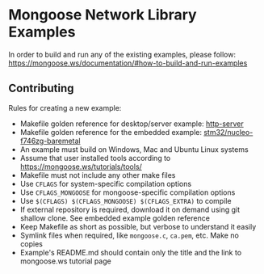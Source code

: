 # Mongoose Network Library Examples

In order to build and run any of the existing examples, please follow:
https://mongoose.ws/documentation/#how-to-build-and-run-examples

## Contributing

Rules for creating a new example:

- Makefile golden reference for desktop/server example: [http-server](http-server)
- Makefile golden reference for the embedded example:
   [stm32/nucleo-f746zg-baremetal](stm32/nucleo-f746zg-baremetal)
- An example must build on Windows, Mac and Ubuntu Linux systems
- Assume that user installed tools according to https://mongoose.ws/tutorials/tools/
- Makefile must not include any other make files
- Use `CFLAGS` for system-specific compilation options
- Use `CFLAGS_MONGOOSE` for mongoose-specific compilation options
- Use `$(CFLAGS) $(CFLAGS_MONGOOSE) $(CFLAGS_EXTRA)` to compile
- If external repository is required, download it on demand using git
  shallow clone. See embedded example golden reference
- Keep Makefile as short as possible, but verbose to understand it easily
- Symlink files when required, like `mongoose.c`, `ca.pem`, etc. Make no copies
- Example's README.md should contain only the title and the link to mongoose.ws
  tutorial page
